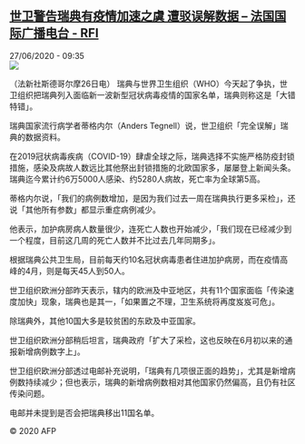 <!--1593248258000-->
[世卫警告瑞典有疫情加速之虞  遭驳误解数据 – 法国国际广播电台 - RFI](http://www.rfi.fr//cn/contenu/20200627-%E4%B8%96%E5%8D%AB%E8%AD%A6%E5%91%8A%E7%91%9E%E5%85%B8%E6%9C%89%E7%96%AB%E6%83%85%E5%8A%A0%E9%80%9F%E4%B9%8B%E8%99%9E-%E9%81%AD%E9%A9%B3%E8%AF%AF%E8%A7%A3%E6%95%B0%E6%8D%AE)
------

<div>27/06/2020 - 09:35</div><img src="https://s.rfi.fr/media/display/831d1fea-b84c-11ea-ab7b-005056bff430/w:310/p:16x9/int0004b.200627153501.jpg"><div class="t-content__body u-clearfix"><div class="m-interstitial"></div><p>（法新社斯德哥尔摩26日电）    瑞典与世界卫生组织（WHO）今天起了争执，世卫组织把瑞典列入面临新一波新型冠状病毒疫情的国家名单，瑞典则称这是「大错特错」。</p><p>    瑞典国家流行病学者蒂格内尔（Anders Tegnell）说，世卫组织「完全误解」瑞典的数据资料。</p><p>    在2019冠状病毒疾病（COVID-19）肆虐全球之际，瑞典选择不实施严格防疫封锁措施，感染及病故人数远比其他祭出封锁措施的北欧国家多，屡屡登上新闻头条。瑞典迄今累计约6万5000人感染、约5280人病故，死亡率为全球第5高。</p><p>    蒂格内尔说，「我们的病例数增加，是因为我们过去一周在瑞典执行更多采检」，还说「其他所有参数」都显示重症病例减少。</p><p>    他表示，加护病房病人数量很少，连死亡人数也开始减少，「我们现在已经减少到一个程度，目前这几周的死亡人数并不比过去几年同期多」。</p><p>    根据瑞典公共卫生局，目前每天约10名冠状病毒患者住进加护病房，而在疫情高峰的4月，则是每天45人到50人。</p><p>    世卫组织欧洲分部昨天表示，辖内的欧洲及中亚地区，共有11个国家面临「传染速度加快」现象，瑞典也是其一，「如果置之不理，卫生系统将再度岌岌可危」。</p><p>    除瑞典外，其他10国大多是较贫困的东欧及中亚国家。</p><p>    世卫组织欧洲分部稍后坦言，瑞典政府「扩大了采检，这也反映在6月初以来的通报新增病例数字上」。</p><p>    世卫组织欧洲分部透过电邮补充说明，「瑞典有几项很正面的趋势」，尤其是新增病例数持续减少；但也表示，瑞典的新增病例数相对其他国家仍然偏高，且仍有社区传染问题。</p><p>    电邮并未提到是否会把瑞典移出11国名单。</p><p class="t-copyright">© 2020 AFP</p>        </div>
